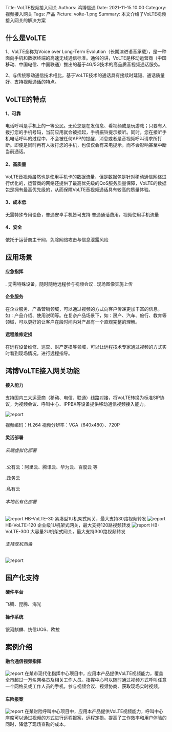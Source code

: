 Title: VoLTE视频接入网关
Authors: 鸿博信通
Date: 2021-11-15 10:00
Category: 视频接入网关
Tags: 产品
Picture: volte-1.png
Summary: 本文介绍了VoLTE视频接入网关的解决方案

## 什么是VoLTE
1、VoLTE全称为Voice over Long-Term Evolution（长期演进语音承载），是一种面向手机和数据终端的高速无线通信标准。通俗的讲，VoLTE是移动运营商（中国移动、中国电信、中国联通）推出的基于4G/5G技术的高品质音视频通话服务。

2、与传统移动通信技术相比，基于VoLTE技术的通话具有接续时延短、通话质量好、支持视频通话的特点。

## VoLTE的特点
#### 1、可靠
电话呼叫是手机上的一等公民。无论您是在发信息、看视频或是玩游戏；只要有人拨打您的手机号码，当前应用就会被挂起，手机振铃提示接听。同时，您在接听手机电话呼叫的过程中，不会被任何APP的提醒，消息或者是音视频呼叫请求所打断。即便是同时再有人拨打您的手机，也仅仅会有来电提示，而不会影响甚至中断当前通话。

#### 2、高质量
VoLTE音视频虽然也是使用手机卡的数据流量，但是数据包是针对移动通信网络进行优化的，运营商的网络还提供了最高优先级的QoS服务质量保障，VoLTE的数据包是拥有最高优先级的，从而保障VoLTE音视频通话具有较高的质量体验。

#### 3、成本低
无需特殊专用设备，普通安卓手机皆可支持
普通通话费用，视频使用手机流量

#### 4、安全
依托于运营商主干网，免除网络攻击与信息泄露风险

## 应用场景

#### 应急指挥
. 无需特殊设备，随时随地远程参与视频会议
. 现场图像实施上传

#### 企业服务
在企业服务、产品营销领域，可以通过视频的方式向客户传递更加丰富的信息。如：产品介绍、使用说明等。在复杂产品场景下，如：房产、汽车、旅行、教育等领域，可以更好的让客户在段时间内对产品有一个直观完整的理解。

#### 远程维修定损
在远程设备维修、巡查、财产定损等领域，可以让远程技术专家通过视频的方式实时看到现场情况，进行远程指导。

## 鸿博VoLTE接入网关功能

#### 接入能力
支持国内三大运营商（移动、电信、联通）线路对接，将VoLTE转换为标准SIP协议，为视频会议、呼叫中心、IPPBX等设备提供移动通信视频接入能力。

<img src="/view/blog/images/volte-1.png" alt="report" class="img-fluid">

视频编码：H.264
视频分辨率：VGA（640x480）、720P

#### 灵活部署

###### 云端虚拟化部署
.公有云：阿里云、腾讯云、华为云、百度云 等

.政务云

.私有云

###### 本地私有化部署

<img src="/view/blog/images/volte-2.png" alt="report" class="img-fluid">
HB-VoLTE-30
紧凑型1U机架式网关，最大支持30路视频转发

<img src="/view/blog/images/volte-3.png" alt="report" class="img-fluid">
HB-VoLTE-120
企业级1U机架式网关，最大支持120路视频转发

<img src="/view/blog/images/volte-4.png" alt="report" class="img-fluid">
HB-VoLTE-300
大容量2U机架式网关，最大支持300路视频转发

###### 支持双机热备
<img src="/view/blog/images/volte-5.png" alt="report" class="img-fluid">


## 国产化支持

#### 硬件平台
飞腾、昆腾、海光

#### 操作系统
银河麒麟、统信UOS、欧拉

## 案例介绍

#### 融合通信视频指挥
<img src="/view/blog/images/volte-6.jpg" alt="report" class="img-fluid">
在某市现代化指挥中心项目中，应用本产品提供VoLTE视频能力，覆盖全市超过一万名网格员及相关工作人员。指挥中心可以随时通过视频方式呼叫任意一个网格员或工作人员的手机，参与视频会议、视频协商、获取现场实时视频。

#### 车险报案
<img src="/view/blog/images/volte-7.jpg" alt="report" class="img-fluid">
在某财险呼叫中心项目中，应用本产品提供VoLTE视频能力，呼叫中心座席可以通过视频的方式进行远程报案，远程定损。提高了工作效率和用户体验的同时，降低了现场查勘的成本。
